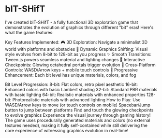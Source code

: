 # bIT-SHifT
I've created bIT-SHifT - a fully functional 3D exploration game that demonstrates the evolution of graphics through different "bit" eras! Here's what the game features:

Key Features Implemented:
🎮 3D Exploration: Navigate a minimalist 3D world with platforms and obstacles
🌈 Dynamic Graphics Shifting: Visual style evolves from 8-bit to 128-bit as you progress
✨ Smooth Transitions: Tween.js powers seamless material and lighting changes
🎯 Interactive Checkpoints: Glowing octahedral portals trigger evolution
📱 Cross-Platform Controls: WASD/Arrow keys + mobile touch controls
🎨 Progressive Enhancement: Each bit level has unique materials, colors, and fog

Bit Level Progression:
8-bit: Flat colors, retro pixel aesthetic
16-bit: Enhanced colors with basic Lambert shading
32-bit: Standard PBR materials with basic lighting
64-bit: Realistic materials with enhanced properties
128-bit: Photorealistic materials with advanced lighting
How to Play:
Use WASD/Arrow keys to move (or touch controls on mobile)
Spacebar/Jump button to jump between platforms
Find and touch the glowing checkpoints to evolve graphics
Experience the visual journey through gaming history!
The game uses procedurally generated materials and colors (no external textures needed), making it fully self-contained while still delivering the core experience of witnessing graphics evolution in real-time!
